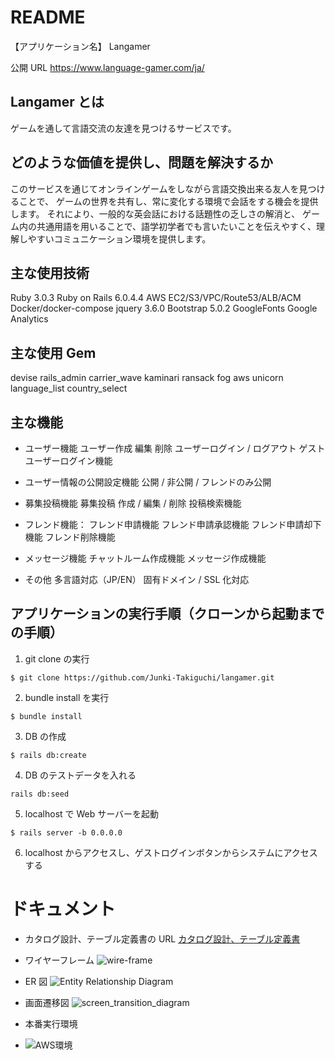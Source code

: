# README

【アプリケーション名】
Langamer

公開 URL
https://www.language-gamer.com/ja/

## Langamer とは

ゲームを通して言語交流の友達を見つけるサービスです。

## どのような価値を提供し、問題を解決するか

このサービスを通じてオンラインゲームをしながら言語交換出来る友人を見つけることで、
ゲームの世界を共有し、常に変化する環境で会話をする機会を提供します。
それにより、一般的な英会話における話題性の乏しさの解消と、
ゲーム内の共通用語を用いることで、語学初学者でも言いたいことを伝えやすく、理解しやすいコミュニケーション環境を提供します。

## 主な使用技術

Ruby 3.0.3
Ruby on Rails 6.0.4.4
AWS EC2/S3/VPC/Route53/ALB/ACM
Docker/docker-compose
jquery 3.6.0
Bootstrap 5.0.2
GoogleFonts
Google Analytics

## 主な使用 Gem

devise
rails_admin
carrier_wave
kaminari
ransack
fog
aws
unicorn
language_list
country_select

## 主な機能

- ユーザー機能
  ユーザー作成 編集 削除
  ユーザーログイン / ログアウト
  ゲストユーザーログイン機能

- ユーザー情報の公開設定機能
  公開 / 非公開 / フレンドのみ公開

- 募集投稿機能
  募集投稿 作成 / 編集 / 削除
  投稿検索機能

- フレンド機能：
  フレンド申請機能
  フレンド申請承認機能
  フレンド申請却下機能
  フレンド削除機能

- メッセージ機能
  チャットルーム作成機能
  メッセージ作成機能

- その他
  多言語対応（JP/EN）
  固有ドメイン / SSL 化対応

## アプリケーションの実行手順（クローンから起動までの手順）

1. git clone の実行

```
$ git clone https://github.com/Junki-Takiguchi/langamer.git
```

2. bundle install を実行

```
$ bundle install
```

3. DB の作成

```
$ rails db:create
```

4. DB のテストデータを入れる

```
rails db:seed
```

5. localhost で Web サーバーを起動

```
$ rails server -b 0.0.0.0
```

6. localhost からアクセスし、ゲストログインボタンからシステムにアクセスする

# ドキュメント

- カタログ設計、テーブル定義書の URL
  [カタログ設計、テーブル定義書](https://docs.google.com/spreadsheets/d/12Lw16JhcY7DwdeNVp7J68OEt14decfDoZw2hDI-oTEo/edit?usp=sharing)

- ワイヤーフレーム
  ![wire-frame](https://user-images.githubusercontent.com/92371564/156359501-7570b342-457e-4943-979d-7820b3aaa159.png)

- ER 図
  ![Entity Relationship Diagram](https://user-images.githubusercontent.com/92371564/154703801-d1220428-0695-45ff-916f-26b04ffaaadb.png)

- 画面遷移図
  ![screen_transition_diagram](https://user-images.githubusercontent.com/92371564/155551216-cca00251-1468-4e44-afa5-0edaae8281fb.png)

- 本番実行環境
- ![AWS環境](https://user-images.githubusercontent.com/92371564/156358961-5041c6ee-5b40-463d-8568-ee4b83e1d6e2.PNG)
